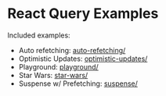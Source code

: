 # React Query Examples

Included examples:

 - Auto refetching: [auto-refetching/](https://github.com/testdouble/react-state-examples/tree/main/react_query/auto-refetching)
 - Optimistic Updates: [optimistic-updates/](https://github.com/testdouble/react-state-examples/tree/main/react_query/optimistic-updates)
 - Playground: [playground/](https://github.com/testdouble/react-state-examples/tree/main/react_query/playground)
 - Star Wars: [star-wars/](https://github.com/testdouble/react-state-examples/tree/main/react_query/star-wars)
 - Suspense w/ Prefetching: [suspense/](https://github.com/testdouble/react-state-examples/tree/main/react_query/suspense)
